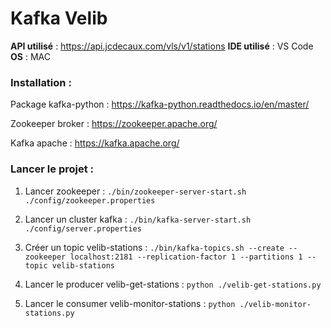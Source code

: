 Kafka Velib
=================

**API utilisé** : https://api.jcdecaux.com/vls/v1/stations
**IDE utilisé** : VS Code
**OS** : MAC

### Installation :

Package kafka-python :
https://kafka-python.readthedocs.io/en/master/

Zookeeper broker :
https://zookeeper.apache.org/

Kafka apache :
https://kafka.apache.org/

### Lancer le projet :

1. Lancer zookeeper :
`./bin/zookeeper-server-start.sh ./config/zookeeper.properties`

2. Lancer un cluster kafka :
`./bin/kafka-server-start.sh ./config/server.properties`

3. Créer un topic velib-stations :
`./bin/kafka-topics.sh --create --zookeeper localhost:2181 --replication-factor 1 --partitions 1 --topic velib-stations`

4. Lancer le producer velib-get-stations :
`python ./velib-get-stations.py`

5. Lancer le consumer velib-monitor-stations :
`python ./velib-monitor-stations.py`
